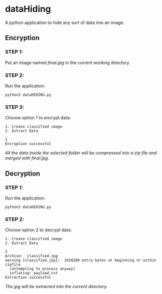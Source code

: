 # dataHiding
A python application to hide any sort of data into an image.

## Encryption

### STEP 1:
Put an image named *final.jpg* in the current working directory.

### STEP 2:
Run the application:

```
python3 dataHIDING.py
```

### STEP 3:
Choose option 1 to encrypt data:

```
1. Create classified image 
2. Extract Data 

1
Encryption successful
```

*All the data inside the selected folder will be compressed into a zip file and merged with final.jpg.*
  
## Decryption

### STEP 1:
Run the application:

```
python3 dataHIDING.py
```
  
### STEP 2:
Choose option 2 to decrypt data:

```
1. Create classified image 
2. Extract Data 

2
Archive:  classified.jpg
warning [classified.jpg]:  1018280 extra bytes at beginning or within zipfile
  (attempting to process anyway)
  inflating: payload.txt             
Extraction successful
```
*The jpg will be extracted into the current directory.*
